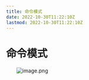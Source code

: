 ```yaml
---
title: 命令模式
date: 2022-10-30T11:22:10Z
lastmod: 2022-10-30T11:22:10Z
---
```


# 命令模式

　　![image.png](assets/net-img-1603013275619-1a15e41e-436b-41ef-bce1-147db82e5a83-20221030124522-yeb4ilf.png)
